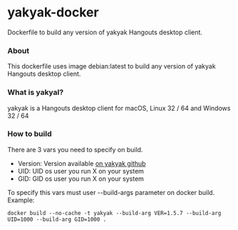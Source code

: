 # yakyak-docker
Dockerfile to build any version of yakyak Hangouts desktop client.

### About
This dockerfile uses image debian:latest to build any version of yakyak Hangouts desktop client.

### What is yakyal?
yakyak is a Hangouts desktop client for macOS, Linux 32 / 64 and Windows 32 / 64

### How to build
There are 3 vars you need to specify on build.

* Version: Version available [on yakyak github](https://github.com/yakyak/yakyak/releases)
* UID: UID os user you run X on your system
* GID: GID os user you run X on your system

To specify this vars must user --build-args parameter on docker build.
Example:
```
docker build --no-cache -t yakyak --build-arg VER=1.5.7 --build-arg UID=1000 --build-arg GID=1000 .
```
